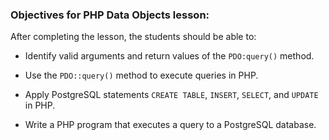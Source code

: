 ### Objectives for PHP Data Objects lesson:

After completing the lesson, the students should be able to:

- Identify valid arguments and return values of the `PDO:query()` method.

- Use the `PDO::query()` method to execute queries in PHP.

- Apply PostgreSQL statements `CREATE TABLE`, `INSERT`, `SELECT`, and `UPDATE` in PHP.  

- Write a PHP program that executes a query to a PostgreSQL database.